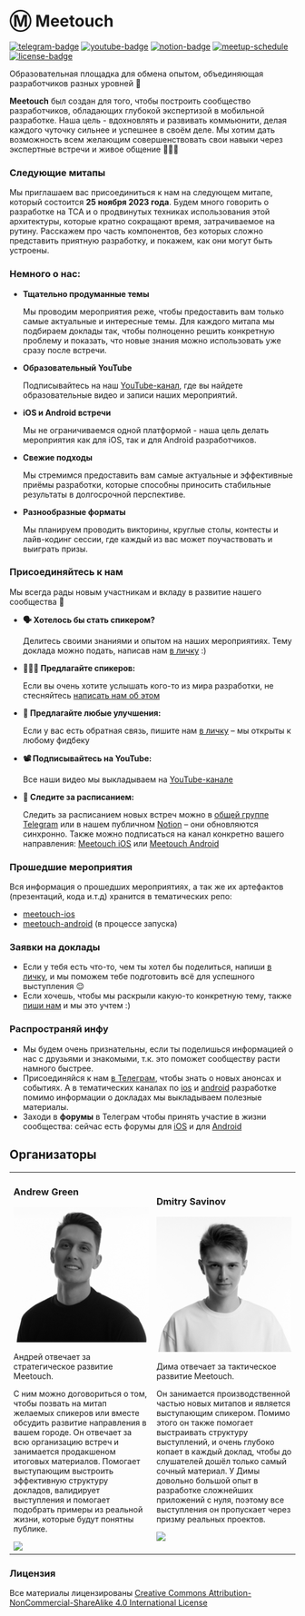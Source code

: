 # Ⓜ️ Meetouch

[![telegram-badge]][telegram-channel]
[![youtube-badge]][youtube-channel]
[![notion-badge]][notion-link]
[![meetup-schedule]][notion-link]
[![license-badge]][license-link]

Образовательная площадка для обмена опытом, объединяющая разработчиков разных уровней 💙

**Meetouch** был создан для того, чтобы построить сообщество разработчиков, обладающих глубокой экспертизой в мобильной разработке. Наша цель - вдохновлять и развивать коммьюнити, делая каждого чуточку сильнее и успешнее в своём деле. Мы хотим дать возможность всем желающим совершенствовать свои навыки через экспертные встречи и живое общение 👨🏻‍💻

### Следующие митапы

Мы приглашаем вас присоединиться к нам на следующем митапе, который состоится **25 ноября 2023 года**. Будем много говорить о разработке на TCA и о продвинутых техниках использования этой архитектуры, которые кратно сокращают время, затрачиваемое на рутину. Расскажем про часть компонентов, без которых сложно представить приятную разработку, и покажем, как они могут быть устроены.

### Немного о нас:

- **Тщательно продуманные темы**
  
  Мы проводим мероприятия реже, чтобы предоставить вам только самые актуальные и интересные темы. Для каждого митапа мы подбираем доклады так, чтобы полноценно решить конкретную проблему и показать, что новые знания можно использовать уже сразу после встречи.
  
- **Образовательный YouTube**

  Подписывайтесь на наш [YouTube-канал][youtube-channel], где вы найдете образовательные видео и записи наших мероприятий.
  
- **iOS и Android встречи**

  Мы не ограничиваемся одной платформой - наша цель делать мероприятия как для iOS, так и для Android разработчиков.
  
- **Свежие подходы**

  Мы стремимся предоставить вам самые актуальные и эффективные приёмы разработки, которые способны приносить стабильные результаты в долгосрочной перспективе.
  
- **Разнообразные форматы**

  Мы планируем проводить викторины, круглые столы, контесты и лайв-кодинг сессии, где каждый из вас может поучаствовать и выиграть призы.

### Присоединяйтесь к нам

Мы всегда рады новым участникам и вкладу в развитие нашего сообщества 💙

- **🗣️ Хотелось бы стать спикером?**

  Делитесь своими знаниями и опытом на наших мероприятиях. Тему доклада можно подать, написав нам [в личку][andrew-green-telegram] :)
  
- **👨🏻‍💻 Предлагайте спикеров:**

  Если вы очень хотите услышать кого-то из мира разработки, не стесняйтесь [написать нам об этом][andrew-green-telegram]
  
- **🔩 Предлагайте любые улучшения:**

  Если у вас есть обратная связь, пишите нам [в личку][andrew-green-telegram] – мы открыты к любому фидбеку
  
- **📽️ Подписывайтесь на YouTube:**

  Все наши видео мы выкладываем на [YouTube-канале][youtube-channel]
  
- **📅 Следите за расписанием:**

  Следить за расписанием новых встреч можно в [общей группе Telegram][telegram-channel] или в нашем публичном [Notion][notion-link] – они обновляются синхронно. Также можно подписаться на канал конкретно вашего направления: [Meetouch iOS][telegram-channel-ios] или [Meetouch Android][telegram-channel-android]

### Прошедшие мероприятия

Вся информация о прошедших мероприятиях, а так же их артефактов (презентаций, кода и.т.д) хранится в тематических репо:
- [meetouch-ios][meetouch-ios-github]
- [meetouch-android][meetouch-android-github] (в процессе запуска)

### Заявки на доклады

- Если у тебя есть что-то, чем ты хотел бы поделиться, напиши [в личку][andrew-green-telegram], и мы поможем тебе подготовить всё для успешного выступления 😌
- Если хочешь, чтобы мы раскрыли какую-то конкретную тему, также [пиши нам][andrew-green-telegram] и мы это учтем :)

### Распространяй инфу

- Мы будем очень признательны, если ты поделишься информацией о нас с друзьями и знакомыми, т.к. это поможет сообществу расти намного быстрее.
- Присоединяйся к нам [в Телеграм][telegram-channel], чтобы знать о новых анонсах и событиях. А в тематических каналах по [ios][telegram-channel-ios] и [android][telegram-channel-android] разработке помимо информации о докладах мы выкладываем полезные материалы.
- Заходи в **форумы** в Телеграм чтобы принять участие в жизни сообщества: сейчас есть форумы для [iOS][telegram-forum-ios] и для [Android][telegram-forum-android]

## Организаторы

<table>
    <tr>
        <td width="50%"">
            <h3>Andrew Green</h2>
            <img src="andrew_green.jpg">
            <p>Андрей отвечает за стратегическое развитие Meetouch.</p>
            <p>С ним можно договориться о том, чтобы позвать на митап желаемых спикеров или вместе обсудить развитие направления в вашем городе. Он отвечает за всю организацию встреч и занимается продакшеном итоговых материалов. Помогает выступающим выстроить эффективную структуру докладов, валидирует выступления и помогает подобрать примеры из реальной жизни, которые будут понятны публике.</p>
            <a href="https://meetouch.click/ozm">
              <img src="https://img.shields.io/badge/Telegram%20Андрея-2CA5E0?style=for-the-badge&logo=telegram&logoColor=white">
            </a>
        </td>
        <td width="50%"">
            <h3>Dmitry Savinov</h2>
            <img src="dmitry_savinov.jpg"">
            <p>Дима отвечает за тактическое развитие Meetouch.</p>
            <p>Он занимается производственной частью новых митапов и является выступающим спикером. Помимо этого он также помогает выстраивать структуру выступлений, и очень глубоко копает в каждый доклад, чтобы до слушателей дошёл только самый сочный материал. У Димы довольно большой опыт в разработке сложнейших приложений с нуля, поэтому все выступления он пропускает через призму реальных проектов.</p>
            <a href="https://meetouch.click/civic">
              <img src="https://img.shields.io/badge/Telegram%20Димы-2CA5E0?style=for-the-badge&logo=telegram&logoColor=white">
            </a>
        </td>
    </tr>
</table>

### Лицензия

Все материалы лицензированы [Creative Commons Attribution-NonCommercial-ShareAlike 4.0 International License][license-link]

[youtube-badge]: https://img.shields.io/badge/YouTube-%23FF0000.svg?style=for-the-badge&logo=YouTube&logoColor=white
[youtube-channel]: https://meetouch.click/9vo

[telegram-badge]: https://img.shields.io/badge/Main%20Telegram%20Channel-2CA5E0?style=for-the-badge&logo=telegram&logoColor=white
[telegram-badge-andrew-green]: https://img.shields.io/badge/Telegram%20Андрея-2CA5E0?style=for-the-badge&logo=telegram&logoColor=white
[telegram-badge-dmitry-savinov]: https://img.shields.io/badge/Telegram%20Димы-2CA5E0?style=for-the-badge&logo=telegram&logoColor=white
[telegram-channel]: https://meetouch.click/f9c
[telegram-chat]: https://meetouch.click/a4451a
[telegram-channel-ios]: https://meetouch.click/829bd6
[telegram-channel-android]: https://meetouch.click/c697b0
[telegram-forum-ios]: https://meetouch.click/e7c2c2
[telegram-forum-android]: https://meetouch.click/d801ba
[andrew-green-telegram]: https://meetouch.click/ozm
[dmitry-savinov-telegram]: https://meetouch.click/civic

[notion-badge]: https://img.shields.io/badge/Notion-%23000000.svg?style=for-the-badge&logo=notion&logoColor=white

[license-badge]: https://img.shields.io/static/v1?label=License&message=CC+BY-NC-SA+4.0&color=000000&style=for-the-badge
[license-link]: https://creativecommons.org/licenses/by-nc-sa/4.0/

[meetouch-ios-github]: https://github.com/Meetouch/meetouch-ios
[meetouch-android-github]: https://github.com/Meetouch/meetouch-android

[meetup-schedule]: https://img.shields.io/static/v1?label=&message=Следующий+митап+–+15+февраля+2024&color=005CFF&style=for-the-badge
[notion-link]: https://meetouch.click/szg
